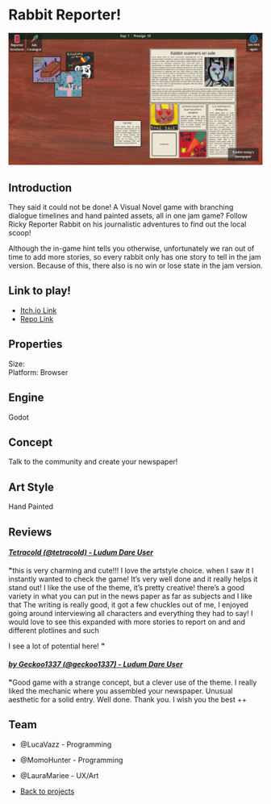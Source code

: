 # Rabbit Reporter!

![banner](newspaper.png)

## Introduction
They said it could not be done! A Visual Novel game with branching dialogue timelines and hand painted assets, all in one jam game?
Follow Ricky Reporter Rabbit on his journalistic adventures to find out the local scoop!

Although the in-game hint tells you otherwise, unfortunately we ran out of time to add more stories, so every rabbit only has one story to tell in the jam version. Because of this, there also is no win or lose state in the jam version.

## Link to play!
- [Itch.io Link](https://lucavazz.itch.io/rabbit-reporter)
- [Repo Link](https://gitlab.com/greenopal-studio/rabbit-reporter-ld54-freeze)

## Properties
Size: <br>
Platform: Browser

## Engine
Godot

## Concept
Talk to the community and create your newspaper!

## Art Style
Hand Painted

## Reviews

#### <em>[Tetracold (@tetracold) - Ludum Dare User](https://ldjam.com/users/tetracold/)</em>
<p>
	<p><strong>"</strong>this is very charming and cute!!! I love the artstyle choice. when I saw it I instantly wanted to check the game! It’s very well done and it really helps it stand out!
I like the use of the theme, it’s pretty creative! there’s a good variety in what you can put in the news paper as far as subjects and I like that The writing is really good, it got a few chuckles out of me, I enjoyed going around interviewing all characters and everything they had to say! I would love to see this expanded with more stories to report on and and different plotlines and such

I see a lot of potential here!
<strong>"</strong></p>
	
</p>


#### <em>[by Geckoo1337 (@geckoo1337) - Ludum Dare User](https://ldjam.com/users/geckoo1337)</em>
<p>
	<p><strong>"</strong>Good game with a strange concept, but a clever use of the theme. I really liked the mechanic where you assembled your newspaper. Unusual aesthetic for a solid entry. Well done. Thank you. I wish you the best ++</p>

</p>

## Team
- @LucaVazz - Programming
- @MomoHunter - Programming
- @LauraMariee - UX/Art



- [Back to projects](projects.md)
